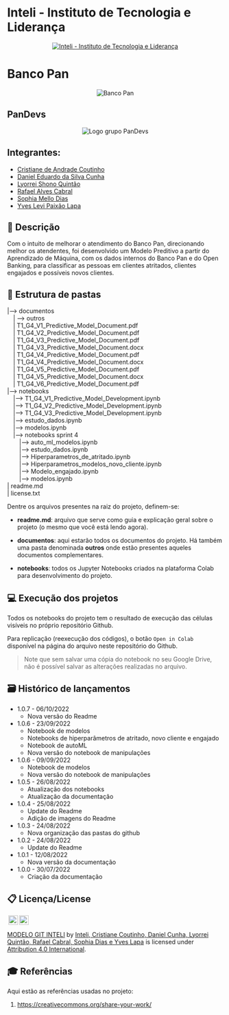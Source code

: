 # Inteli - Instituto de Tecnologia e Liderança 

<p align="center">
<a href= "https://www.inteli.edu.br/"><img src="https://www.inteli.edu.br/wp-content/uploads/2021/08/20172028/marca_1-2.png" alt="Inteli - Instituto de Tecnologia e Liderança" border="0"></a>
</p>

# Banco Pan
<p align="center">
<img src="https://github.com/2022M3T1/Projeto4/blob/main/logobancopan.png" alt="Banco Pan" border="0">
</p>

## PanDevs
<p align="center">
<img src="https://github.com/2022M3T1/Projeto4/blob/main/logopandevs.png" alt="Logo grupo PanDevs" border="0">
</p>

## Integrantes: 
- <a href="https://www.linkedin.com/in/crisandrade/">Cristiane de Andrade Coutinho</a>
- <a href="https://www.linkedin.com/in/daniel-eduardocunha/">Daniel Eduardo da Silva Cunha</a>
- <a href="https://www.linkedin.com/in/lyorreisquintao/">Lyorrei Shono Quintão</a> 
- <a href="https://www.linkedin.com/in/rafael-alves-cabral/">Rafael Alves Cabral</a> 
- <a href="https://www.linkedin.com/in/sophia-dias/">Sophia Mello Dias</a>
- <a href="https://www.linkedin.com/in/yveslevi/">Yves Levi Paixão Lapa</a> 

## 📝 Descrição

Com o intuito de melhorar o atendimento do Banco Pan, direcionando melhor os atendentes, foi desenvolvido um Modelo Preditivo a partir do Aprendizado de Máquina, com os dados internos do Banco Pan e do Open Banking, para classificar as pessoas em clientes atritados, clientes engajados e possíveis novos clientes.

## 📁 Estrutura de pastas

|--> documentos<br>
  &emsp;| --> outros <br>
  &emsp;| T1_G4_V1_Predictive_Model_Document.pdf<br>
  &emsp;| T1_G4_V2_Predictive_Model_Document.pdf<br>
  &emsp;| T1_G4_V3_Predictive_Model_Document.pdf<br>
  &emsp;| T1_G4_V3_Predictive_Model_Document.docx<br>
  &emsp;| T1_G4_V4_Predictive_Model_Document.pdf<br>
  &emsp;| T1_G4_V4_Predictive_Model_Document.docx<br>
  &emsp;| T1_G4_V5_Predictive_Model_Document.pdf<br>
  &emsp;| T1_G4_V5_Predictive_Model_Document.docx<br>
  &emsp;| T1_G4_V6_Predictive_Model_Document.pdf<br>
|--> notebooks<br>
  &emsp;|--> T1_G4_V1_Predictive_Model_Development.ipynb<br>
  &emsp;|--> T1_G4_V2_Predictive_Model_Development.ipynb<br>
  &emsp;|--> T1_G4_V3_Predictive_Model_Development.ipynb<br>
  &emsp;|--> estudo_dados.ipynb<br>
  &emsp;|--> modelos.ipynb<br>
  &emsp;|--> notebooks sprint 4<br>
  &emsp;&emsp;|--> auto_ml_modelos.ipynb<br>
  &emsp;&emsp;|--> estudo_dados.ipynb<br>
  &emsp;&emsp;|--> Hiperparametros_de_atritado.ipynb<br>
  &emsp;&emsp;|--> Hiperparametros_modelos_novo_cliente.ipynb<br>
  &emsp;&emsp;|--> Modelo_engajado.ipynb<br>
  &emsp;&emsp;|--> modelos.ipynb<br>
| readme.md<br>
| license.txt

Dentre os arquivos presentes na raiz do projeto, definem-se:

- <b>readme.md</b>: arquivo que serve como guia e explicação geral sobre o projeto (o mesmo que você está lendo agora).

- <b>documentos</b>: aqui estarão todos os documentos do projeto. Há também uma pasta denominada <b>outros</b> onde estão presentes aqueles documentos complementares.

- <b>notebooks</b>: todos os Jupyter Notebooks criados na plataforma Colab para desenvolvimento do projeto.

## 💻 Execução dos projetos

Todos os notebooks do projeto tem o resultado de execução das células visíveis no próprio repositório Github.

Para replicação (reexecução dos códigos), o botão `Open in Colab` disponível na página do arquivo neste repositório do Github.
> Note que sem salvar uma cópia do notebook no seu Google Drive, não é possível salvar as alterações realizadas no arquivo.

## 🗃 Histórico de lançamentos

* 1.0.7 - 06/10/2022
    * Nova versão do Readme 
* 1.0.6 - 23/09/2022
    * Notebook de modelos
    * Notebooks de hiperparâmetros de atritado, novo cliente e engajado
    * Notebook de autoML
    * Nova versão do notebook de manipulações
* 1.0.6 - 09/09/2022
    * Notebook de modelos
    * Nova versão do notebook de manipulações
* 1.0.5 - 26/08/2022
    * Atualização dos notebooks
    * Atualização da documentação
* 1.0.4 - 25/08/2022
    * Update do Readme
    * Adição de imagens do Readme
* 1.0.3 - 24/08/2022
    * Nova organização das pastas do github
* 1.0.2 - 24/08/2022
    * Update do Readme
* 1.0.1 - 12/08/2022
    * Nova versão da documentação
* 1.0.0 - 30/07/2022
    * Criação da documentação

## 📋 Licença/License

<img style="height:22px!important;margin-left:3px;vertical-align:text-bottom;" src="https://mirrors.creativecommons.org/presskit/icons/cc.svg?ref=chooser-v1"><img style="height:22px!important;margin-left:3px;vertical-align:text-bottom;" src="https://mirrors.creativecommons.org/presskit/icons/by.svg?ref=chooser-v1"><p xmlns:cc="http://creativecommons.org/ns#" xmlns:dct="http://purl.org/dc/terms/"><a property="dct:title" rel="cc:attributionURL" href="https://github.com/Spidus/Teste_Final_1">MODELO GIT INTELI</a> by <a rel="cc:attributionURL dct:creator" property="cc:attributionName" href="">Inteli, Cristiane Coutinho, Daniel Cunha, Lyorrei Quintão, Rafael Cabral, Sophia Dias e Yves Lapa</a> is licensed under <a href="http://creativecommons.org/licenses/by/4.0/?ref=chooser-v1" target="_blank" rel="license noopener noreferrer" style="display:inline-block;">Attribution 4.0 International</a>.</p>

## 🎓 Referências

Aqui estão as referências usadas no projeto:

1. <https://creativecommons.org/share-your-work/>
